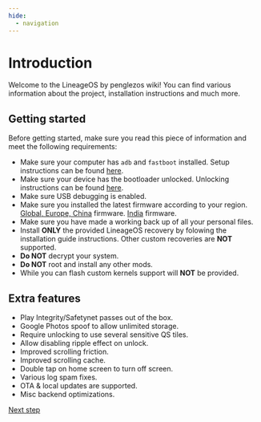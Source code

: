 ```yaml
---
hide:
  - navigation
---
```


# Introduction
Welcome to the LineageOS by penglezos wiki!
You can find various information about the project, installation instructions and much more.

## Getting started
Before getting started, make sure you read this piece of information and meet the following requirements:

* Make sure your computer has `adb` and `fastboot` installed. Setup instructions can be found [here](https://wiki.lineageos.org/adb_fastboot_guide.html).
* Make sure your device has the bootloader unlocked. Unlocking instructions can be found [here](https://new.c.mi.com/global/post/101245).
* Make sure USB debugging is enabled.
* Make sure you installed the latest firmware according to your region. [Global, Europe, China](https://xmfirmwareupdater.com/firmware/raphael/) firmware. [India](https://xmfirmwareupdater.com/firmware/raphaelin/) firmware.
* Make sure you have made a working back up of all your personal files.
* Install **ONLY** the provided LineageOS recovery by folowing the installation guide instructions. Other custom recoveries are **NOT** supported.
* **Do NOT** decrypt your system.
* **Do NOT** root and install any other mods.
* While you can flash custom kernels support will **NOT** be provided.

## Extra features 
* Play Integrity/Safetynet passes out of the box.
* Google Photos spoof to allow unlimited storage.
* Require unlocking to use several sensitive QS tiles.
* Allow disabling ripple effect on unlock.
* Improved scrolling friction.
* Improved scrolling cache.
* Double tap on home screen to turn off screen.
* Various log spam fixes.
* OTA & local updates are supported.
* Misc backend optimizations.

<a href="devices" class="md-button">Next step</a>